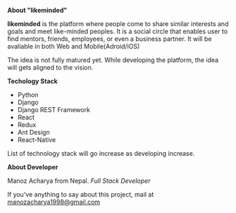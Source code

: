 **About "likeminded"**

**likeminded** is the platform where people come to share similar interests and goals and meet like-minded peoples. It is a social circle that enables user to find mentors, friends, employees, or even a business partner. It will be avaliable in both Web and Mobile(Adroid/iOS)

The idea is not fully matured yet. While developing the platform, the idea will gets aligned to the vision.

**Techology Stack**

- Python
- Django
- Django REST Framework
- React
- Redux
- Ant Design
- React-Native

List of technology stack will go increase as developing increase.

**About Developer**

Manoz Acharya from Nepal.
_Full Stack Developer_

If you've anything to say about this project, mail at manozacharya1998@gmail.com
